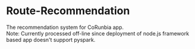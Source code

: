 # Route-Recommendation

The recommendation system for CoRunbia app. <br>
Note: Currently processed off-line since deployment of node.js framework based app doesn't support pyspark.
